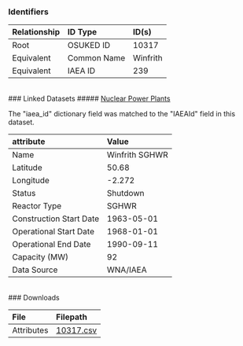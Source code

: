 ### Identifiers

| Relationship   | ID Type     | ID(s)    |
|:---------------|:------------|:---------|
| Root           | OSUKED ID   | 10317    |
| Equivalent     | Common Name | Winfrith |
| Equivalent     | IAEA ID     | 239      |

<br>
### Linked Datasets
##### <a href="https://raw.githubusercontent.com/AyrtonB/GeoNuclearData/master/data/csv/denormalized/datapackage.json">Nuclear Power Plants</a>



The "iaea_id" dictionary field was matched to the "IAEAId" field in this dataset.

| attribute               | Value          |
|:------------------------|:---------------|
| Name                    | Winfrith SGHWR |
| Latitude                | 50.68          |
| Longitude               | -2.272         |
| Status                  | Shutdown       |
| Reactor Type            | SGHWR          |
| Construction Start Date | 1963-05-01     |
| Operational Start Date  | 1968-01-01     |
| Operational End Date    | 1990-09-11     |
| Capacity (MW)           | 92             |
| Data Source             | WNA/IAEA       |


<br>
### Downloads


| File       | Filepath                                                                              |
|:-----------|:--------------------------------------------------------------------------------------|
| Attributes | [10317.csv](https://osuked.github.io/Power-Station-Dictionary/object_attrs/10317.csv) |
